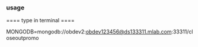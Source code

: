 ### usage ###

==== type in terminal ====

MONGODB=mongodb://obdev2:obdev123456@ds133311.mlab.com:33311/closeoutpromo
